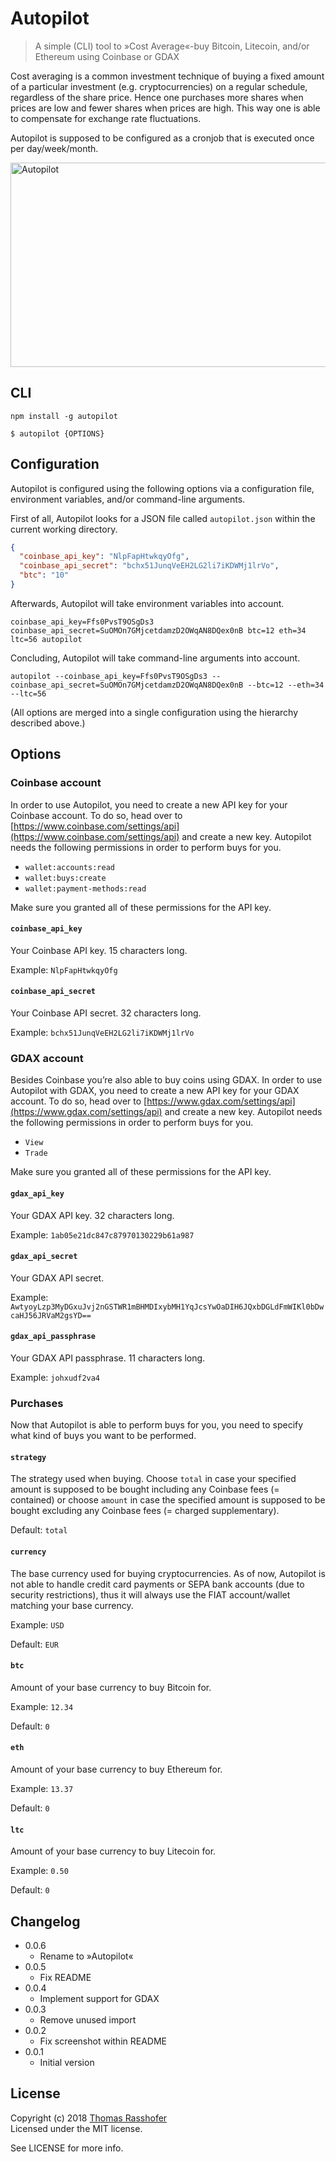 # Autopilot

> A simple (CLI) tool to »Cost Average«-buy Bitcoin, Litecoin, and/or Ethereum using Coinbase or GDAX

Cost averaging is a common investment technique of buying a fixed amount of a particular investment (e.g. cryptocurrencies) on a regular schedule, regardless of the share price. Hence one purchases more shares when prices are low and fewer shares when prices are high. This way one is able to compensate for exchange rate fluctuations.

Autopilot is supposed to be configured as a cronjob that is executed once per day/week/month.

<img src="https://cdn.rawgit.com/rasshofer/autopilot/master/screenshot.png" alt="Autopilot" width="675" height="327">

## CLI

```shell
npm install -g autopilot
```

```shell
$ autopilot {OPTIONS}
```

## Configuration

Autopilot is configured using the following options via a configuration file, environment variables, and/or command-line arguments.

First of all, Autopilot looks for a JSON file called `autopilot.json` within the current working directory.

```json
{
  "coinbase_api_key": "NlpFapHtwkqyOfg",
  "coinbase_api_secret": "bchx51JunqVeEH2LG2li7iKDWMj1lrVo",
  "btc": "10"
}
```

Afterwards, Autopilot will take environment variables into account.

```shell
coinbase_api_key=Ffs0PvsT9OSgDs3 coinbase_api_secret=SuOMOn7GMjcetdamzD2OWqAN8DQex0nB btc=12 eth=34 ltc=56 autopilot
```

Concluding, Autopilot will take command-line arguments into account.

```shell
autopilot --coinbase_api_key=Ffs0PvsT9OSgDs3 --coinbase_api_secret=SuOMOn7GMjcetdamzD2OWqAN8DQex0nB --btc=12 --eth=34 --ltc=56
```

(All options are merged into a single configuration using the hierarchy described above.)

## Options

### Coinbase account

In order to use Autopilot, you need to create a new API key for your Coinbase account. To do so, head over to [https://www.coinbase.com/settings/api](https://www.coinbase.com/settings/api) and create a new key. Autopilot needs the following permissions in order to perform buys for you.

- `wallet:accounts:read`
- `wallet:buys:create`
- `wallet:payment-methods:read`

Make sure you granted all of these permissions for the API key.

#### `coinbase_api_key`

Your Coinbase API key. 15 characters long.

Example: `NlpFapHtwkqyOfg`

#### `coinbase_api_secret`

Your Coinbase API secret. 32 characters long.

Example: `bchx51JunqVeEH2LG2li7iKDWMj1lrVo`

### GDAX account

Besides Coinbase you’re also able to buy coins using GDAX. In order to use Autopilot with GDAX, you need to create a new API key for your GDAX account. To do so, head over to [https://www.gdax.com/settings/api](https://www.gdax.com/settings/api) and create a new key. Autopilot needs the following permissions in order to perform buys for you.

- `View`
- `Trade`

Make sure you granted all of these permissions for the API key.

#### `gdax_api_key`

Your GDAX API key. 32 characters long.

Example: `1ab05e21dc847c87970130229b61a987`

#### `gdax_api_secret`

Your GDAX API secret.

Example: `AwtyoyLzp3MyDGxuJvj2nGSTWR1mBHMDIxybMH1YqJcsYwOaDIH6JQxbDGLdFmWIKl0bDwcaHJ56JRVaM2gsYD==`

#### `gdax_api_passphrase`

Your GDAX API passphrase. 11 characters long.

Example: `johxudf2va4`

### Purchases

Now that Autopilot is able to perform buys for you, you need to specify what kind of buys you want to be performed.

#### `strategy`

The strategy used when buying. Choose `total` in case your specified amount is supposed to be bought including any Coinbase fees (= contained) or choose `amount` in case the specified amount is supposed to be bought excluding any Coinbase fees (= charged supplementary).

Default: `total`

#### `currency`

The base currency used for buying cryptocurrencies. As of now, Autopilot is not able to handle credit card payments or SEPA bank accounts (due to security restrictions), thus it will always use the FIAT account/wallet matching your base currency.

Example: `USD`

Default: `EUR`

#### `btc`

Amount of your base currency to buy Bitcoin for.

Example: `12.34`

Default: `0`

#### `eth`

Amount of your base currency to buy Ethereum for.

Example: `13.37`

Default: `0`

#### `ltc`

Amount of your base currency to buy Litecoin for.

Example: `0.50`

Default: `0`

## Changelog

* 0.0.6
  * Rename to »Autopilot«
* 0.0.5
  * Fix README
* 0.0.4
  * Implement support for GDAX
* 0.0.3
  * Remove unused import
* 0.0.2
  * Fix screenshot within README
* 0.0.1
  * Initial version

## License

Copyright (c) 2018 [Thomas Rasshofer](http://thomasrasshofer.com/)  
Licensed under the MIT license.

See LICENSE for more info.
